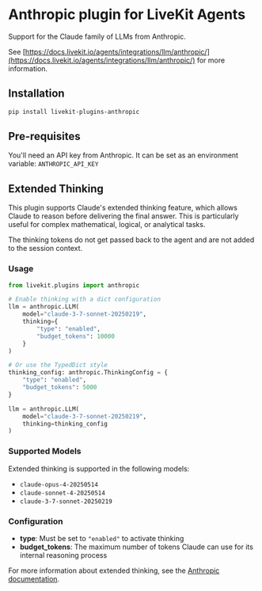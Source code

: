 # Anthropic plugin for LiveKit Agents

Support for the Claude family of LLMs from Anthropic.

See [https://docs.livekit.io/agents/integrations/llm/anthropic/](https://docs.livekit.io/agents/integrations/llm/anthropic/) for more information.

## Installation

```bash
pip install livekit-plugins-anthropic
```

## Pre-requisites

You'll need an API key from Anthropic. It can be set as an environment variable: `ANTHROPIC_API_KEY`

## Extended Thinking

This plugin supports Claude's extended thinking feature, which allows Claude to reason before delivering the final answer. This is particularly useful for complex mathematical, logical, or analytical tasks.

The thinking tokens do not get passed back to the agent and are not added to the session context.

### Usage

```python
from livekit.plugins import anthropic

# Enable thinking with a dict configuration
llm = anthropic.LLM(
    model="claude-3-7-sonnet-20250219",
    thinking={
        "type": "enabled",
        "budget_tokens": 10000
    }
)

# Or use the TypedDict style
thinking_config: anthropic.ThinkingConfig = {
    "type": "enabled",
    "budget_tokens": 5000
}

llm = anthropic.LLM(
    model="claude-3-7-sonnet-20250219",
    thinking=thinking_config
)
```

### Supported Models

Extended thinking is supported in the following models:

- `claude-opus-4-20250514`
- `claude-sonnet-4-20250514`
- `claude-3-7-sonnet-20250219`

### Configuration

- **type**: Must be set to `"enabled"` to activate thinking
- **budget_tokens**: The maximum number of tokens Claude can use for its internal reasoning process

For more information about extended thinking, see the [Anthropic documentation](https://docs.anthropic.com/en/docs/build-with-claude/extended-thinking).
